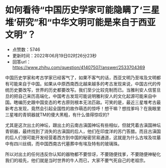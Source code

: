 # 如何看待“中国历史学家可能隐瞒了‘三星堆’研究”和“中华文明可能是来自于西亚文明”？
- 点赞数：5746
- 更新时间：2022年06月19日02时26分23秒
- 回答url：https://www.zhihu.com/question/41407507/answer/2533704369
<body>
 <p data-pid="1baQ65ei">中国历史学家和考古学家已经客气了，如果不客气的话，西亚文明乃至埃及文明都有可能来自于中国。如果从中原西南西北越来越多的考古发现来说，中国古代的传统历史要改写，世界的历史都要改写。我们至少比较克制而已。当雅利安人信誓旦旦的把自己来历高端化，中国考古发现可能说明雅利安人的文化起源可能来自中国。瞎编历史跟中国变态的考古原则根本无法匹敌。可笑的是，最近三星堆考古最新考古发现，竟然会引起全国性的故作萌态的惊呼！想干嘛？想找爹吗？在我眼里三星堆的青铜器就TM的傻大黑粗，有什么值得惊叹的?</p>
 <p data-pid="_Y_jFUKE">尤其是这次出土的神坛，跟出土的云南古滇国神坛有些相似，但就凭着古滇国神坛青铜器，最终找到了消失的古滇国的后人，他们在印度洋的苏门答腊。而且古滇国的后人们很可能开发经营着西方到中国的秘密贸易通道，这就是为什么古埃及坟墓中有四川丝绸，而中国西南古代墓葬中有埃及特有的玻璃珠。</p>
 <p data-pid="MPFX23RH">所以对出土的任何违反你认知的器物都不要惊讶，不要随便找爹，不要随便神秘化我们的祖先，他们就是当时世界的牛人而已，大家不要气死自己的老祖宗。</p>
</body>